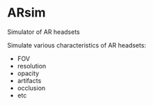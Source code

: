 # ARsim

Simulator of AR headsets

Simulate various characteristics of AR headsets:
* FOV
* resolution
* opacity
* artifacts
* occlusion
* etc
